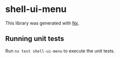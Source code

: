 # shell-ui-menu

This library was generated with [Nx](https://nx.dev).

## Running unit tests

Run `nx test shell-ui-menu` to execute the unit tests.
